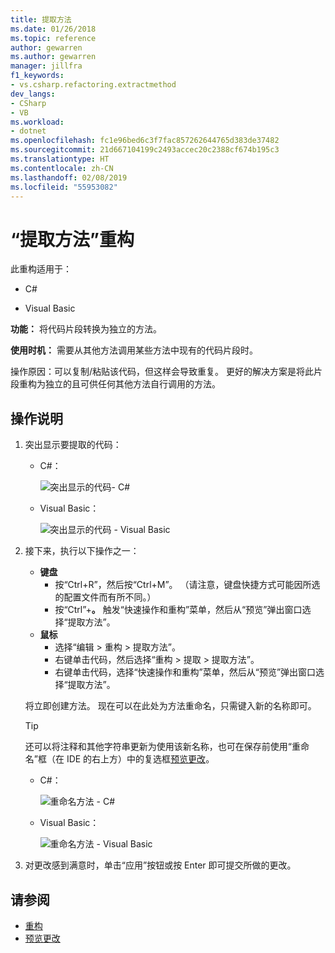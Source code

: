 ```yaml
---
title: 提取方法
ms.date: 01/26/2018
ms.topic: reference
author: gewarren
ms.author: gewarren
manager: jillfra
f1_keywords:
- vs.csharp.refactoring.extractmethod
dev_langs:
- CSharp
- VB
ms.workload:
- dotnet
ms.openlocfilehash: fc1e96bed6c3f7fac857262644765d383de37482
ms.sourcegitcommit: 21d667104199c2493accec20c2388cf674b195c3
ms.translationtype: HT
ms.contentlocale: zh-CN
ms.lasthandoff: 02/08/2019
ms.locfileid: "55953082"
---
```

# <a name="extract-a-method-refactoring"></a>“提取方法”重构

此重构适用于：

- C#

- Visual Basic

**功能：** 将代码片段转换为独立的方法。

**使用时机：** 需要从其他方法调用某些方法中现有的代码片段时。

操作原因：可以复制/粘贴该代码，但这样会导致重复。 更好的解决方案是将此片段重构为独立的且可供任何其他方法自行调用的方法。

## <a name="how-to"></a>操作说明

1. 突出显示要提取的代码：

   - C#：

       ![突出显示的代码- C#](media/extractmethod-highlight-cs.png)

   - Visual Basic：

       ![突出显示的代码 - Visual Basic](media/extractmethod-highlight-vb.png)

2. 接下来，执行以下操作之一：

   - **键盘**
      - 按“Ctrl+R”，然后按“Ctrl+M”。 （请注意，键盘快捷方式可能因所选的配置文件而有所不同。）
      - 按“Ctrl”+**。** 触发“快速操作和重构”菜单，然后从“预览”弹出窗口选择“提取方法”。
   - **鼠标**
      - 选择“编辑 > 重构 > 提取方法”。
      - 右键单击代码，然后选择“重构 > 提取 > 提取方法”。
      - 右键单击代码，选择“快速操作和重构”菜单，然后从“预览”弹出窗口选择“提取方法”。

   将立即创建方法。 现在可以在此处为方法重命名，只需键入新的名称即可。

   > [!TIP]
   > 还可以将注释和其他字符串更新为使用该新名称，也可在保存前使用“重命名”框（在 IDE 的右上方）中的复选框[预览更改](../../ide/preview-changes.md)。

   - C#：

      ![重命名方法 - C#](media/extractmethod-rename-cs.png)

   - Visual Basic：

      ![重命名方法 - Visual Basic](media/extractmethod-rename-vb.png)

3. 对更改感到满意时，单击“应用”按钮或按 Enter 即可提交所做的更改。

## <a name="see-also"></a>请参阅

- [重构](../refactoring-in-visual-studio.md)
- [预览更改](../../ide/preview-changes.md)